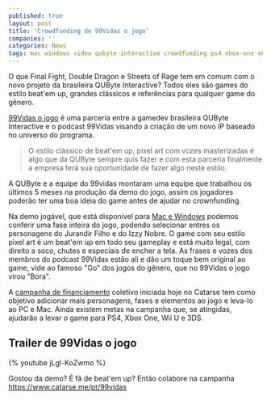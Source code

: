 ```yaml
---
published: true
layout: post
title: 'Crowdfunding de 99Vidas o jogo'
companies: ''
categories: News
tags: mac windows video qubyte-interactive crowdfunding ps4 xbox-one xbox wii-u wii demo
---
```

O que Final Fight, Double Dragon e Streets of Rage tem em comum com o novo projeto da brasileira QUByte Interactive? Todos eles são games do estilo beat'em up, grandes clássicos e referências para qualquer game do gênero. 

<a href="http://99vidas.com.br/jogo" target="_blank">99Vidas o jogo</a>
 é uma parceria entre a gamedev brasileira QUByte Interactive e o podcast 99Vidas visando a criação de um novo IP baseado no universo do programa.

> O estilo clássico de beat'em up, pixel art com vozes masterizadas é algo que da QUByte sempre quis fazer e com esta parceria finalmente a empresa terá sua oportunidade de fazer algo neste estilo.




A QUByte e a equipe do 99vidas montaram uma equipe que trabalhou os últimos 5 meses na produção da demo do jogo, assim os jogadores poderão ter uma boa ideia do game antes de ajudar no crownfunding.

Na demo jogável, que está disponível para <a href="https://www.catarse.me/pt/99vidas" target="_blank">Mac e Windows</a>
 podemos conferir uma fase inteira do jogo, podendo selecionar entres os personagens do Jurandir Filho e do Izzy Nobre. O game com seu estilo pixel art é um beat'em up em todo seu gameplay e está muito legal, com direito a soco, chutes e especiais de encher a tela. As frases e vozes dos membros do podcast 99Vidas estão ali e dão um toque bem original ao game, vide ao famoso "Go" dos jogos do gênero, que no 99Vidas o jogo virou "Bora".




A <a href="https://www.catarse.me/pt/99vidas" target="_blank">campanha de financiamento</a>
 coletivo iniciada hoje no Catarse tem como objetivo adicionar mais personagens, fases e elementos ao jogo e leva-lo ao PC e Mac. Ainda existem metas na campanha que, se atingidas, ajudarão a levar o game para PS4, Xbox One, Wii U e 3DS.

## Trailer de 99Vidas o jogo
{% youtube jLgl-KoZwmo %}

Gostou da demo? É fã de beat'em up? Então colabore na campanha <a href="https://www.catarse.me/pt/99vidas" target="_blank">https://www.catarse.me/pt/99vidas</a>
